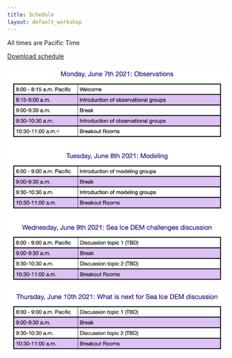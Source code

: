 ```yaml
---
title: Schedule
layout: default_workshop
---
```

All times are Pacific Time
<p><a href="https://github.com/SPIce-Team/spice-team.github.io/raw/master/files/chedule.pdf">Download schedule</a></p>

![Workshop schedule](./files/schedule.png)




